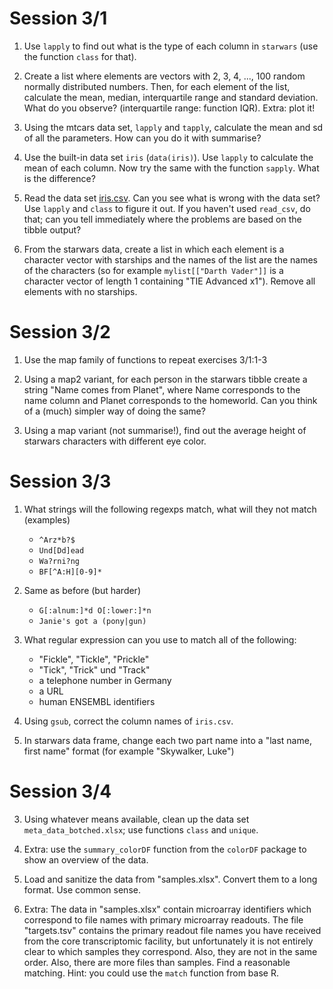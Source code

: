 # Session 3/1

 1. Use `lapply` to find out what is the type of each column in `starwars`
    (use the function `class` for that).

 2. Create a list where elements are vectors with 2, 3, 4, ..., 100 random
    normally distributed numbers.  Then, for each element of the list,
    calculate the mean, median, interquartile range and standard deviation.
    What do you observe? (interquartile range: function IQR). Extra: plot
    it!

 3. Using the mtcars data set, `lapply` and `tapply`, calculate the mean
    and sd of all the parameters. How can you do it with summarise?

 4. Use the built-in data set `iris` (`data(iris)`). Use `lapply` to
    calculate the mean of each column. Now try the same with the function
    `sapply`. What is the difference?

 5. Read the data set [iris.csv]("../Datasets/iris.csv"). Can you see what
    is wrong with the data set? Use `lapply` and `class` to figure it out.
    If you haven't used `read_csv`, do that; can you tell immediately
    where the problems are based on the tibble output?

 6. From the starwars data, create a list in which each element is a
    character vector with starships and the names of the list are the
    names of the characters (so for example `mylist[["Darth Vader"]]`
    is a character vector of length 1 containing "TIE Advanced x1").
    Remove all elements with no starships.


# Session 3/2

 1. Use the map family of functions to repeat exercises 3/1:1-3

 2. Using a map2 variant, for each person in the starwars tibble create a
    string "Name comes from Planet", where Name corresponds to the name
    column and Planet corresponds to the homeworld. Can you think of a
    (much) simpler way of doing the same?

 3. Using a map variant (not summarise!), find out the average height of
    starwars characters with different eye color.

# Session 3/3

 1. What strings will the following regexps match, what will they not
     match (examples)

       * `^Arz*b?$`
       * `Und[Dd]ead`
       * `Wa?rni?ng`
       * `BF[^A:H][0-9]*`

 2. Same as before (but harder)

       * `G[:alnum:]*d O[:lower:]*n`
       * `Janie's got a (pony|gun)`

 3. What regular expression can you use to match all of the following:

       * "Fickle", "Tickle", "Prickle"
       * "Tick", "Trick" und "Track"
       * a telephone number in Germany
       * a URL
       * human ENSEMBL identifiers

 3. Using `gsub`, correct the column names of `iris.csv`.

 7. In starwars data frame, change each two part name into a "last name,
    first name" format (for example "Skywalker, Luke")

# Session 3/4

 3. Using whatever means available, clean up the data set `meta_data_botched.xlsx`; use functions `class` and `unique`.

 4. Extra: use the `summary_colorDF` function from the `colorDF` package
     to show an overview of the data.

 5. Load and sanitize the data from "samples.xlsx". Convert them to a
    long format. Use common sense.

 5. Extra: The data in "samples.xlsx" contain microarray identifiers which correspond to file
    names with primary microarray readouts. The file "targets.tsv"
    contains the primary readout file names you have received from the
    core transcriptomic facility, but unfortunately it is not entirely
    clear to which samples they correspond. Also, they are not in the
    same order. Also, there are more files than samples. Find a reasonable matching.
    Hint: you could use the `match` function from base R.


